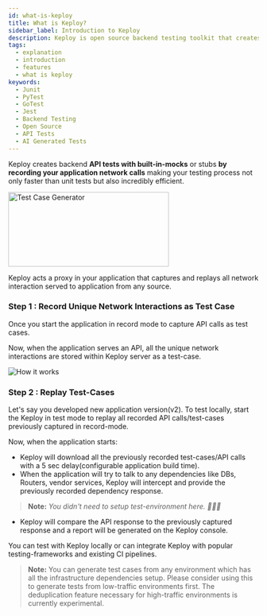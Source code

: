 ```yaml
---
id: what-is-keploy
title: What is Keploy?
sidebar_label: Introduction to Keploy
description: Keploy is open source backend testing toolkit that creates tests and mocks faster than unit tests, from user-traffic.
tags:
  - explanation
  - introduction
  - features
  - what is keploy
keywords:
  - Junit
  - PyTest
  - GoTest
  - Jest
  - Backend Testing
  - Open Source
  - API Tests
  - AI Generated Tests
---
```


Keploy creates backend **API tests with built-in-mocks** or stubs **by recording your application network calls** making
your testing process not only faster than unit tests but also incredibly efficient.

<img src="/docs/gif/record-tc.gif" alt="Test Case Generator" width="80%" height="150" />

Keploy acts a proxy in your application that captures and replays all network interaction served to application from any
source.

### Step 1 : Record Unique Network Interactions as Test Case

Once you start the application in record mode to capture API calls as test cases.

Now, when the application serves an API, all the unique network interactions are stored within Keploy server as a
test-case.

![How it works](/gif/how-keploy-works.gif)

### Step 2 : Replay Test-Cases

Let's say you developed new application version(v2). To test locally, start the Keploy in test mode to replay all
recorded API calls/test-cases previously captured in record-mode.

Now, when the application starts:

- Keploy will download all the previously recorded test-cases/API calls with a 5 sec delay(configurable application
  build time).
- When the application will try to talk to any dependencies like DBs, Routers, vendor services, Keploy will intercept
  and provide the previously recorded dependency response.

> **Note:** _You didn't need to setup test-environment here. 🙅🏻‍♀️_

- Keploy will compare the API response to the previously captured response and a report will be generated on the Keploy
  console.

You can test with Keploy locally or can integrate Keploy with popular testing-frameworks and existing CI pipelines.

> **Note:** You can generate test cases from any environment which has all the infrastructure dependencies setup. Please consider using this to generate tests from low-traffic environments first. The deduplication feature necessary for high-traffic environments is currently experimental.
